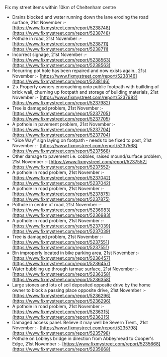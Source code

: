 Fix my street items within 10km of Cheltenham centre

<!-- fix_marker starts -->

- Drains blocked and water running down the lane eroding the road surface, 21st November :- [https://www.fixmystreet.com/report/5238748](https://www.fixmystreet.com/report/5238748)
- Pothole in road, 21st November :- [https://www.fixmystreet.com/report/5238711](https://www.fixmystreet.com/report/5238711)
- Incorrect signage, 21st November :- [https://www.fixmystreet.com/report/5238563](https://www.fixmystreet.com/report/5238563)
- Recurring pot hole has been repaired and now exists again., 21st November :- [https://www.fixmystreet.com/report/5238146](https://www.fixmystreet.com/report/5238146)
- 2 x Property owners encroaching onto public footpath with buillding of brick wall, churning up footpath and storage of building materials, 21st November :- [https://www.fixmystreet.com/report/5237982](https://www.fixmystreet.com/report/5237982)
- Tree is damaged problem, 21st November :- [https://www.fixmystreet.com/report/5237705](https://www.fixmystreet.com/report/5237705)
- A pothole in pavement problem, 21st November :- [https://www.fixmystreet.com/report/5237704](https://www.fixmystreet.com/report/5237704)
- "Gice Way" sign laying on footpath - needs to be fixed to post, 21st November :- [https://www.fixmystreet.com/report/5237568](https://www.fixmystreet.com/report/5237568)
- Other damage to pavement i.e. cobbles, raised mound/surface problem, 21st November :- [https://www.fixmystreet.com/report/5237552](https://www.fixmystreet.com/report/5237552)
- A pothole in road problem, 21st November :- [https://www.fixmystreet.com/report/5237042](https://www.fixmystreet.com/report/5237042)
- A pothole in road problem, 21st November :- [https://www.fixmystreet.com/report/5237875](https://www.fixmystreet.com/report/5237875)
- Pothole in centre of road, 21st November :- [https://www.fixmystreet.com/report/5236983](https://www.fixmystreet.com/report/5236983)
- A pothole in road problem, 21st November :- [https://www.fixmystreet.com/report/5237039](https://www.fixmystreet.com/report/5237039)
- Tree is damaged problem, 21st November :- [https://www.fixmystreet.com/report/5237551](https://www.fixmystreet.com/report/5237551)
- Bin improperly located in bike parking area, 21st November :- [https://www.fixmystreet.com/report/5236457](https://www.fixmystreet.com/report/5236457)
- Water bubbling up through tarmac surface, 21st November :- [https://www.fixmystreet.com/report/5236358](https://www.fixmystreet.com/report/5236358)
- Large stones and lots of soil deposited opposite drive by the home owner to block a passing place opposite drive, 21st November :- [https://www.fixmystreet.com/report/5236296](https://www.fixmystreet.com/report/5236296)
- A pothole in road problem, 21st November :- [https://www.fixmystreet.com/report/5236315](https://www.fixmystreet.com/report/5236315)
- Damaged access panel. Believe it may well be Severn Trent., 21st November :- [https://www.fixmystreet.com/report/5235798](https://www.fixmystreet.com/report/5235798)
- Pothole on Lobleys bridge in direction from Abbeymead to Cooper's Edge, 21st November :- [https://www.fixmystreet.com/report/5235668](https://www.fixmystreet.com/report/5235668)

<!-- fix_marker ends -->
